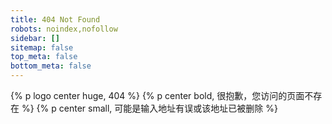 ```yaml
---
title: 404 Not Found
robots: noindex,nofollow
sidebar: []
sitemap: false
top_meta: false
bottom_meta: false
---
```


{% p logo center huge, 404 %}
{% p center bold, 很抱歉，您访问的页面不存在 %}
{% p center small, 可能是输入地址有误或该地址已被删除 %}
